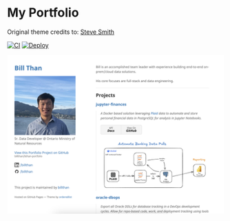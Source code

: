 # My Portfolio

Original theme credits to: [Steve Smith](https://github.com/orderedlist)

[![CI](https://github.com/billthan/bthan-portfolio/actions/workflows/ci.yaml/badge.svg)](https://github.com/billthan/bthan-portfolio/actions/workflows/ci.yaml)
[![Deploy](https://github.com/billthan/bthan-portfolio/actions/workflows/publish-gem.yml/badge.svg)](https://github.com/billthan/bthan-portfolio/actions/workflows/publish-gem.yml)


![Image](thumbnail.png)
